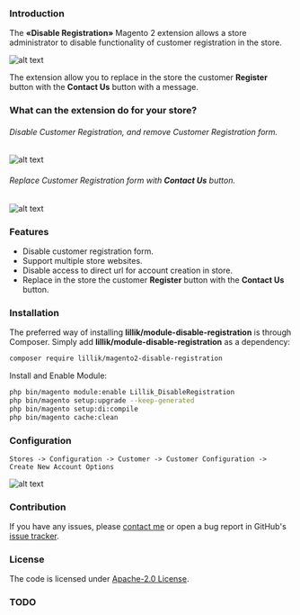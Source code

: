 ### Introduction
The **«Disable Registration»** Magento 2 extension allows a store administrator to disable functionality of customer registration in the store.

![alt text](https://res.cloudinary.com/dho2b9ukb/image/upload/v1590866209/disable-registration/Screenshot_2020-05-30_21-47-07.png "Magento 2 Extension Disable Customer Registration")

The extension allow you to replace in the store the customer **Register** button with the **Contact Us** button with a message.
### What can the extension do for your store?
###### Disable Customer Registration, and remove Customer Registration form.
![alt text](https://res.cloudinary.com/dho2b9ukb/image/upload/v1590866209/disable-registration/Screenshot_2020-05-30_21-47-37.png "Magento 2 Extension Disable Customer Registration")
###### Replace Customer Registration form with **Contact Us** button.
![alt text](https://res.cloudinary.com/dho2b9ukb/image/upload/v1590866209/disable-registration/Screenshot_2020-05-30_21-49-19.png "Magento 2 Extension Disable Customer Registration")
### Features
 - Disable customer registration form.
 - Support multiple store websites.
 - Disable access to direct url for account creation in store.
 - Replace in the store the customer **Register** button with the **Contact Us** button. 
### Installation
The preferred way of installing **lillik/module-disable-registration** is through Composer. Simply add **lillik/module-disable-registration** as a dependency:
```bash
composer require lillik/magento2-disable-registration
```
Install and Enable Module:
```bash
php bin/magento module:enable Lillik_DisableRegistration
php bin/magento setup:upgrade --keep-generated
php bin/magento setup:di:compile
php bin/magento cache:clean
```
### Configuration

```
Stores -> Configuration -> Customer -> Customer Configuration -> Create New Account Options
```
![alt text](https://res.cloudinary.com/dho2b9ukb/image/upload/v1590866209/disable-registration/Screenshot_2020-05-30_21-47-07.png "Magento 2 Extension Disable Customer Registration")

### Contribution
If you have any issues, please [contact me](https://twitter.com/clipro) or open a bug report in GitHub's [issue tracker]().

### License
The code is licensed under [Apache-2.0 License](https://www.apache.org/licenses/LICENSE-2.0).

### TODO 
